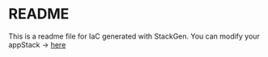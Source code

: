 # README
This is a readme file for IaC generated with StackGen.
You can modify your appStack -> [here](http://main.dev.stackgen.com/appstacks/828c1816-6e3c-492d-9684-84feeb3f4a2a)
